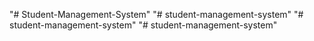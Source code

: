 "# Student-Management-System" 
"# student-management-system" 
"# student-management-system" 
"# student-management-system" 
